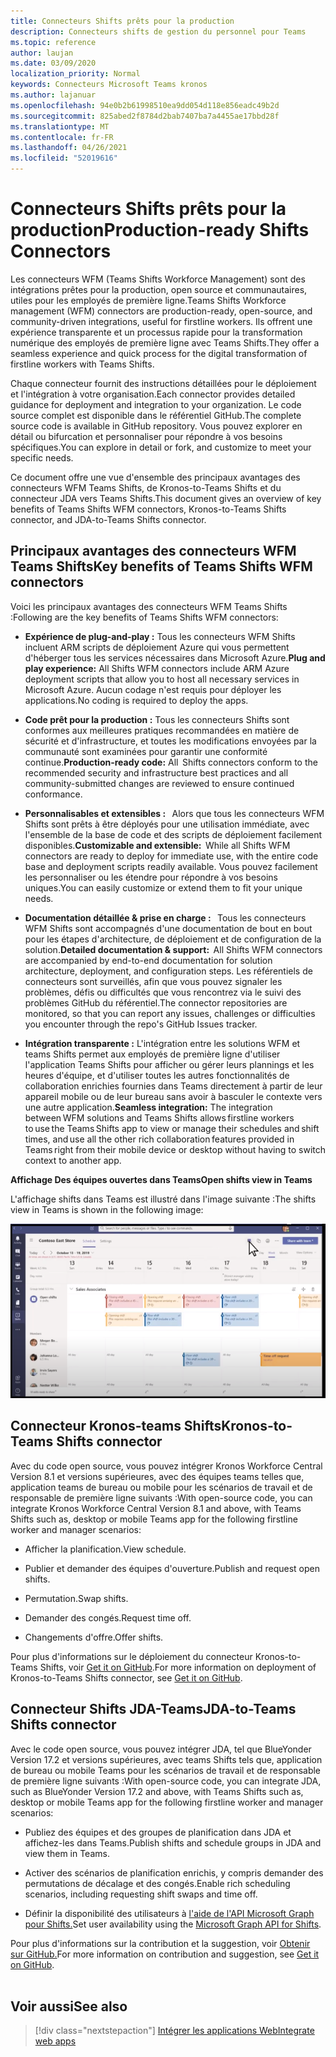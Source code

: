 ```yaml
---
title: Connecteurs Shifts prêts pour la production
description: Connecteurs shifts de gestion du personnel pour Teams
ms.topic: reference
author: laujan
ms.date: 03/09/2020
localization_priority: Normal
keywords: Connecteurs Microsoft Teams kronos
ms.author: lajanuar
ms.openlocfilehash: 94e0b2b61998510ea9dd054d118e856eadc49b2d
ms.sourcegitcommit: 825abed2f8784d2bab7407ba7a4455ae17bbd28f
ms.translationtype: MT
ms.contentlocale: fr-FR
ms.lasthandoff: 04/26/2021
ms.locfileid: "52019616"
---
```

# <a name="production-ready-shifts-connectors"></a><span data-ttu-id="075b8-104">Connecteurs Shifts prêts pour la production</span><span class="sxs-lookup"><span data-stu-id="075b8-104">Production-ready Shifts Connectors</span></span>  

<span data-ttu-id="075b8-105">Les connecteurs WFM (Teams Shifts Workforce Management) sont des intégrations prêtes pour la production, open source et communautaires, utiles pour les employés de première ligne.</span><span class="sxs-lookup"><span data-stu-id="075b8-105">Teams Shifts Workforce management (WFM) connectors are production-ready, open-source, and community-driven integrations, useful for firstline workers.</span></span> <span data-ttu-id="075b8-106">Ils offrent une expérience transparente et un processus rapide pour la transformation numérique des employés de première ligne avec Teams Shifts.</span><span class="sxs-lookup"><span data-stu-id="075b8-106">They offer a seamless experience and quick process for the digital transformation of firstline workers with Teams Shifts.</span></span> 

<span data-ttu-id="075b8-107">Chaque connecteur fournit des instructions détaillées pour le déploiement et l'intégration à votre organisation.</span><span class="sxs-lookup"><span data-stu-id="075b8-107">Each connector provides detailed guidance for deployment and integration to your organization.</span></span> <span data-ttu-id="075b8-108">Le code source complet est disponible dans le référentiel GitHub.</span><span class="sxs-lookup"><span data-stu-id="075b8-108">The complete source code is available in GitHub repository.</span></span> <span data-ttu-id="075b8-109">Vous pouvez explorer en détail ou bifurcation et personnaliser pour répondre à vos besoins spécifiques.</span><span class="sxs-lookup"><span data-stu-id="075b8-109">You can explore in detail or fork, and customize to meet your specific needs.</span></span>   

<span data-ttu-id="075b8-110">Ce document offre une vue d'ensemble des principaux avantages des connecteurs WFM Teams Shifts, de Kronos-to-Teams Shifts et du connecteur JDA vers Teams Shifts.</span><span class="sxs-lookup"><span data-stu-id="075b8-110">This document gives an overview of key benefits of Teams Shifts WFM connectors, Kronos-to-Teams Shifts connector, and JDA-to-Teams Shifts connector.</span></span>

## <a name="key-benefits-of-teams-shifts-wfm-connectors"></a><span data-ttu-id="075b8-111">Principaux avantages des connecteurs WFM Teams Shifts</span><span class="sxs-lookup"><span data-stu-id="075b8-111">Key benefits of Teams Shifts WFM connectors</span></span>

<span data-ttu-id="075b8-112">Voici les principaux avantages des connecteurs WFM Teams Shifts :</span><span class="sxs-lookup"><span data-stu-id="075b8-112">Following are the key benefits of Teams Shifts WFM connectors:</span></span>

* <span data-ttu-id="075b8-113">**Expérience de plug-and-play :** Tous les connecteurs WFM Shifts incluent ARM scripts de déploiement Azure qui vous permettent d'héberger tous les services nécessaires dans Microsoft Azure.</span><span class="sxs-lookup"><span data-stu-id="075b8-113">**Plug and play experience:** All Shifts WFM connectors include ARM Azure deployment scripts that allow you to host all necessary services in Microsoft Azure.</span></span> <span data-ttu-id="075b8-114">Aucun codage n'est requis pour déployer les applications.</span><span class="sxs-lookup"><span data-stu-id="075b8-114">No coding is required to deploy the apps.</span></span>

* <span data-ttu-id="075b8-115">**Code prêt pour la production :** Tous les connecteurs Shifts sont conformes aux meilleures pratiques recommandées en matière de sécurité et d'infrastructure, et toutes les modifications envoyées par la communauté sont examinées pour garantir une conformité continue.</span><span class="sxs-lookup"><span data-stu-id="075b8-115">**Production-ready code:** All  Shifts connectors conform to the recommended security and infrastructure best practices and all community-submitted changes are reviewed to ensure continued conformance.</span></span>

* <span data-ttu-id="075b8-116">**Personnalisables et extensibles :**   Alors que tous les connecteurs WFM Shifts sont prêts à être déployés pour une utilisation immédiate, avec l'ensemble de la base de code et des scripts de déploiement facilement disponibles.</span><span class="sxs-lookup"><span data-stu-id="075b8-116">**Customizable and extensible:**  While all Shifts WFM connectors are ready to deploy for immediate use, with the entire code base and deployment scripts readily available.</span></span> <span data-ttu-id="075b8-117">Vous pouvez facilement les personnaliser ou les étendre pour répondre à vos besoins uniques.</span><span class="sxs-lookup"><span data-stu-id="075b8-117">You can easily customize or extend them to fit your unique needs.</span></span>

* <span data-ttu-id="075b8-118">**Documentation détaillée & prise en charge :**   Tous les connecteurs WFM Shifts sont accompagnés d'une documentation de bout en bout pour les étapes d'architecture, de déploiement et de configuration de la solution.</span><span class="sxs-lookup"><span data-stu-id="075b8-118">**Detailed documentation & support:**  All Shifts WFM connectors are accompanied by end-to-end documentation for solution architecture, deployment, and configuration steps.</span></span> <span data-ttu-id="075b8-119">Les référentiels de connecteurs sont surveillés, afin que vous pouvez signaler les problèmes, défis ou difficultés que vous rencontrez via le suivi des problèmes GitHub du référentiel.</span><span class="sxs-lookup"><span data-stu-id="075b8-119">The connector repositories are monitored, so that you can report any issues, challenges or difficulties you encounter through the repo's GitHub Issues tracker.</span></span>

* <span data-ttu-id="075b8-120">**Intégration transparente :** L'intégration entre les solutions WFM et teams Shifts permet aux employés de première ligne d'utiliser l'application Teams Shifts pour afficher ou gérer leurs plannings et les heures d'équipe, et d'utiliser toutes les autres fonctionnalités de collaboration enrichies fournies dans Teams directement à partir de leur appareil mobile ou de leur bureau sans avoir à basculer le contexte vers une autre application.</span><span class="sxs-lookup"><span data-stu-id="075b8-120">**Seamless integration:** The integration between WFM solutions and Teams Shifts allows firstline workers to use the Teams Shifts app to view or manage their schedules and shift times, and use all the other rich collaboration features provided in Teams right from their mobile device or desktop without having to switch context to another app.</span></span>  

<span data-ttu-id="075b8-121">**Affichage Des équipes ouvertes dans Teams**</span><span class="sxs-lookup"><span data-stu-id="075b8-121">**Open shifts view in Teams**</span></span> 

<span data-ttu-id="075b8-122">L'affichage shifts dans Teams est illustré dans l'image suivante :</span><span class="sxs-lookup"><span data-stu-id="075b8-122">The shifts view in Teams is shown in the following image:</span></span> 

![Équipes ouvertes dans Teams](../assets/images/teams-open-shifts-view.png)

## <a name="kronos-to-teams-shifts-connector"></a><span data-ttu-id="075b8-124">Connecteur Kronos-teams Shifts</span><span class="sxs-lookup"><span data-stu-id="075b8-124">Kronos-to-Teams Shifts connector</span></span>

<span data-ttu-id="075b8-125">Avec du code open source, vous pouvez intégrer Kronos Workforce Central Version 8.1 et versions supérieures, avec des équipes teams telles que, application teams de bureau ou mobile pour les scénarios de travail et de responsable de première ligne suivants :</span><span class="sxs-lookup"><span data-stu-id="075b8-125">With open-source code, you can integrate Kronos Workforce Central Version 8.1 and above, with Teams Shifts such as, desktop or mobile Teams app for the following firstline worker and manager scenarios:</span></span>

* <span data-ttu-id="075b8-126">Afficher la planification.</span><span class="sxs-lookup"><span data-stu-id="075b8-126">View schedule.</span></span>

* <span data-ttu-id="075b8-127">Publier et demander des équipes d'ouverture.</span><span class="sxs-lookup"><span data-stu-id="075b8-127">Publish and request open shifts.</span></span>

* <span data-ttu-id="075b8-128">Permutation.</span><span class="sxs-lookup"><span data-stu-id="075b8-128">Swap shifts.</span></span>

* <span data-ttu-id="075b8-129">Demander des congés.</span><span class="sxs-lookup"><span data-stu-id="075b8-129">Request time off.</span></span>

* <span data-ttu-id="075b8-130">Changements d'offre.</span><span class="sxs-lookup"><span data-stu-id="075b8-130">Offer shifts.</span></span>

<span data-ttu-id="075b8-131">Pour plus d'informations sur le déploiement du connecteur Kronos-to-Teams Shifts, voir [Get it on GitHub](https://aka.ms/KronosShiftsConnector).</span><span class="sxs-lookup"><span data-stu-id="075b8-131">For more information on deployment of Kronos-to-Teams Shifts connector, see [Get it on GitHub](https://aka.ms/KronosShiftsConnector).</span></span>

## <a name="jda-to-teams-shifts-connector"></a><span data-ttu-id="075b8-132">Connecteur Shifts JDA-Teams</span><span class="sxs-lookup"><span data-stu-id="075b8-132">JDA-to-Teams Shifts connector</span></span>

<span data-ttu-id="075b8-133">Avec le code open source, vous pouvez intégrer JDA, tel que BlueYonder Version 17.2 et versions supérieures, avec teams Shifts tels que, application de bureau ou mobile Teams pour les scénarios de travail et de responsable de première ligne suivants :</span><span class="sxs-lookup"><span data-stu-id="075b8-133">With open-source code, you can integrate JDA, such as BlueYonder Version 17.2 and above, with Teams Shifts  such as, desktop or mobile Teams app for the following firstline worker and manager scenarios:</span></span>

* <span data-ttu-id="075b8-134">Publiez des équipes et des groupes de planification dans JDA et affichez-les dans Teams.</span><span class="sxs-lookup"><span data-stu-id="075b8-134">Publish shifts and schedule groups in JDA and view them in Teams.</span></span>

* <span data-ttu-id="075b8-135">Activer des scénarios de planification enrichis, y compris demander des permutations de décalage et des congés.</span><span class="sxs-lookup"><span data-stu-id="075b8-135">Enable rich scheduling scenarios, including requesting shift swaps and time off.</span></span>

* <span data-ttu-id="075b8-136">Définir la disponibilité des utilisateurs à [l'aide de l'API Microsoft Graph pour Shifts.](/graph/api/resources/shift?view=graph-rest-beta&preserve-view=true)</span><span class="sxs-lookup"><span data-stu-id="075b8-136">Set user availability using the [Microsoft Graph API for Shifts](/graph/api/resources/shift?view=graph-rest-beta&preserve-view=true).</span></span>

<span data-ttu-id="075b8-137">Pour plus d'informations sur la contribution et la suggestion, voir [Obtenir sur GitHub.](https://aka.ms/JDAShiftsConnector)</span><span class="sxs-lookup"><span data-stu-id="075b8-137">For more information on contribution and suggestion, see [Get it on GitHub](https://aka.ms/JDAShiftsConnector).</span></span></br></br>

## <a name="see-also"></a><span data-ttu-id="075b8-138">Voir aussi</span><span class="sxs-lookup"><span data-stu-id="075b8-138">See also</span></span>

> [!div class="nextstepaction"]
> [<span data-ttu-id="075b8-139">Intégrer les applications Web</span><span class="sxs-lookup"><span data-stu-id="075b8-139">Integrate web apps</span></span>](~/samples/integrate-web-apps-overview.md)
